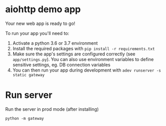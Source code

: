 aiohttp demo app
================

Your new web app is ready to go!

To run your app you'll need to:

1. Activate a python 3.6 or 3.7 environment
2. Install the required packages with `pip install -r requirements.txt`
3. Make sure the app's settings are configured correctly (see `app/settings.py`). You can also
 use environment variables to define sensitive settings, eg. DB connection variables
4. You can then run your app during development with `adev runserver -s static gateway`


# Run server
Run the server in prod mode (after installing)

    python -m gateway